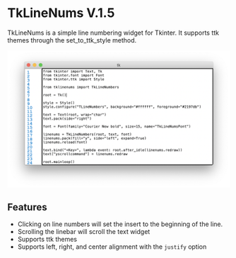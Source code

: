 # TkLineNums V.1.5

TkLineNums is a simple line numbering widget for Tkinter. It supports ttk themes through the set_to_ttk_style method.

![img](https://github.com/Moosems/TkLineNums/raw/main/images/TkLineNumsPhoto.png)

## Features

* Clicking on line numbers will set the insert to the beginning of the line.
* Scrolling the linebar will scroll the text widget
* Supports ttk themes
* Supports left, right, and center alignment with the `justify` option